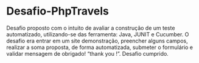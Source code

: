 # Desafio-PhpTravels
Desafio proposto com o intuito de avaliar a construção de um teste automatizado, utilizando-se das ferramenta: Java, JUNIT e Cucumber. O desafio era entrar em um site demonstração, preencher alguns campos, realizar a soma proposta, de forma automatizada, submeter o formulário e validar mensagem de obrigado! “thank you !”. Desafio cumprido.
